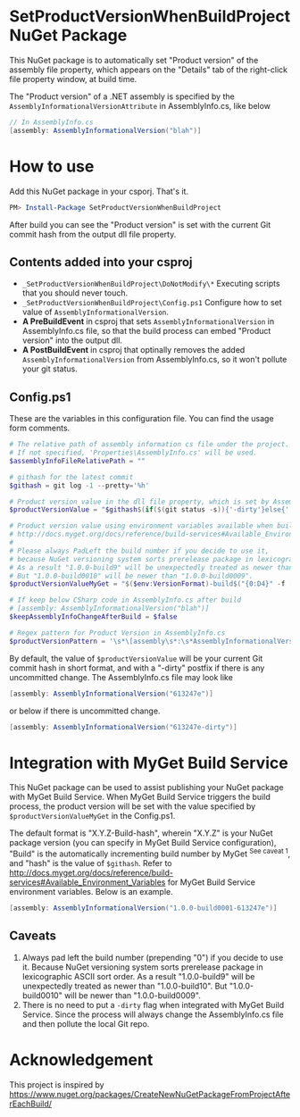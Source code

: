 # SetProductVersionWhenBuildProject NuGet Package
This NuGet package is to automatically set "Product version" of the assembly file property, which appears on the "Details" tab of the right-click file property window, at build time.

The "Product version" of a .NET assembly is specified by the `AssemblyInformationalVersionAttribute` in AssemblyInfo.cs, like below
```cs
// In AssemblyInfo.cs
[assembly: AssemblyInformationalVersion("blah")]
```
# How to use
Add this NuGet package in your csporj. That's it.
```powershell
PM> Install-Package SetProductVersionWhenBuildProject
```

After build you can see the "Product version" is set with the current Git commit hash from the output dll file property.

## Contents added into your csproj
- `_SetProductVersionWhenBuildProject\DoNotModify\*` Executing scripts that you should never touch.
- `_SetProductVersionWhenBuildProject\Config.ps1` Configure how to set value of `AssemblyInformationalVersion`.
- **A PreBuildEvent** in csproj that sets `AssemblyInformationalVersion` in AssemblyInfo.cs file, so that the build process can embed "Product version" into the output dll.
- **A PostBuildEvent** in csproj that optinally removes the added `AssemblyInformationalVersion` from AssemblyInfo.cs, so it won't pollute your git status.

## Config.ps1
These are the variables in this configuration file. You can find the usage form comments.
```powershell
# The relative path of assembly information cs file under the project.
# If not specified, 'Properties\AssemblyInfo.cs' will be used.
$assemblyInfoFileRelativePath = ""

# githash for the latest commit
$githash = git log -1 --pretty='%h'

# Product version value in the dll file property, which is set by AssemblyInformationalVersionAttribute in AssemblyInfo.cs
$productVersionValue = "$githash$(if($(git status -s)){'-dirty'}else{''})"

# Product version value using environment variables available when building in MyGet Build Services.
# http://docs.myget.org/docs/reference/build-services#Available_Environment_Variables
#
# Please always PadLeft the build number if you decide to use it,
# because NuGet versioning system sorts prerelease package in lexicographic ASCII sort order.
# As a result "1.0.0-build9" will be unexpectedly treated as newer than "1.0.0-build10".
# But "1.0.0-build0010" will be newer than "1.0.0-build0009".
$productVersionValueMyGet = "$($env:VersionFormat)-build$("{0:D4}" -f [int]$env:BuildCounter)-$githash"

# If keep below CSharp code in AssemblyInfo.cs after build
# [assembly: AssemblyInformationalVersion("blah")]
$keepAssemblyInfoChangeAfterBuild = $false

# Regex pattern for Product Version in AssemblyInfo.cs
$productVersionPattern = '\s*\[assembly\s*:\s*AssemblyInformationalVersion\s*\(@?"[^"]*"\)\s*\]'


```

By default, the value of `$productVersionValue` will be your current Git commit hash in short format, and with a "-dirty" postfix if there is any uncommitted change. The AssemblyInfo.cs file may look like
```cs
[assembly: AssemblyInformationalVersion("613247e")]
```
or below if there is uncommitted change.
```cs
[assembly: AssemblyInformationalVersion("613247e-dirty")]
```

# Integration with MyGet Build Service
This NuGet package can be used to assist publishing your NuGet package with MyGet Build Service. When MyGet Build Service triggers the build process, the product version will be set with the value specified by `$productVersionValueMyGet` in the Config.ps1.

The default format is "X.Y.Z-Build-hash", wherein "X.Y.Z" is your NuGet package version (you can specify in MyGet Build Service configuration), "Build" is the automatically incrementing build number by MyGet <sup>See caveat 1</sup>, and "hash" is the value of `$githash`. Refer to http://docs.myget.org/docs/reference/build-services#Available_Environment_Variables for MyGet Build Service environment variables. Below is an example.
```cs
[assembly: AssemblyInformationalVersion("1.0.0-build0001-613247e")]
```

## Caveats
1. Always pad left the build number (prepending "0") if you decide to use it. Because NuGet versioning system sorts prerelease package in lexicographic ASCII sort order. As a result "1.0.0-build9" will be unexpectedly treated as newer than "1.0.0-build10". But "1.0.0-build0010" will be newer than "1.0.0-build0009".
2. There is no need to put a `-dirty` flag when integrated with MyGet Build Service. Since the process will always change the AssemblyInfo.cs file and then pollute the local Git repo.

# Acknowledgement
This project is inspired by https://www.nuget.org/packages/CreateNewNuGetPackageFromProjectAfterEachBuild/
